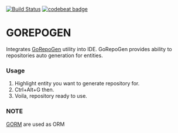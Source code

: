 [![Build Status](https://travis-ci.com/v0xpopuli/gorepogen-intellij-plugin.svg?branch=master)](https://travis-ci.com/v0xpopuli/gorepogen-intellij-plugin)
[![codebeat badge](https://codebeat.co/badges/42d48b53-3b78-4a12-8b01-47ead6edbf2c)](https://codebeat.co/projects/github-com-v0xpopuli-gorepogen-intellij-plugin-master)

# GOREPOGEN
Integrates [GoRepoGen](https://github.com/v0xpopuli/gorepogen) utility into IDE. 
GoRepoGen provides ability to repositories auto generation for entities.    
   
### Usage
1. Highlight entity you want to generate repository for.
2. Ctrl+Alt+G then.
3. Voila, repository ready to use.
    
### NOTE
[GORM](https://github.com/jinzhu/gorm) are used as ORM
